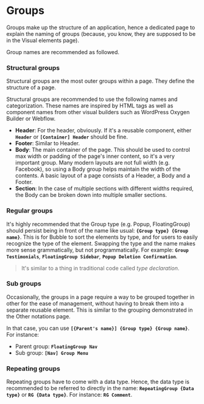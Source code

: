 # Groups

Groups make up the structure of an application, hence a dedicated page to explain the naming of groups (because, you know, they are supposed to be in the Visual elements page).&#x20;

Group names are recommended as followed.

### Structural groups

Structural groups are the most outer groups within a page. They define the structure of a page.

Structural groups are recommended to use the following names and categorization. These names are inspired by HTML tags as well as component names from other visual builders such as WordPress Oxygen Builder or Webflow.

* **Header**: For the header, obviously. If it's a reusable component, either **`Header`** or **`[Container] Header`** should be fine.&#x20;
* **Footer**: Similar to Header.
* **Body**: The main container of the page. This should be used to control max width or padding of the page's inner content, so it's a very important group. Many modern layouts are not full width (e.g. Facebook), so using a Body group helps maintain the width of the contents. A basic layout of a page consists of a Header, a Body and a Footer.&#x20;
* **Section**: In the case of multiple sections with different widths required, the Body can be broken down into multiple smaller sections.

### Regular groups

It's highly recommended that the Group type (e.g. Popup, FloatingGroup) should persist being in front of the name like usual:  **`{Group type} {Group name}`**. This is for Bubble to sort the elements by type, and for users to easily recognize the type of the element. Swapping the type and the name makes more sense grammatically, but not programmatically. For example: **`Group Testimonials`**_,_ **`FloatingGroup Sidebar`**_,_ **`Popup Deletion Confirmation`**_._

> It's similar to a thing in traditional code called _type declaration_.

### Sub groups

Occasionally, the groups in a page require a way to be grouped together in other for the ease of management, without having to break them into a separate reusable element. This is similar to the grouping demonstrated in the Other notations page.&#x20;

In that case, you can use **`[{Parent's name}] {Group type} {Group name}`**. For instance:

* Parent group: **`FloatingGroup Nav`**
* Sub group: **`[Nav] Group Menu`**

### Repeating groups

Repeating groups have to come with a data type. Hence, the data type is recommended to be referred to directly in the name: **`RepeatingGroup {Data type}`** or **`RG {Data type}`**. For instance: **`RG Comment`**.

